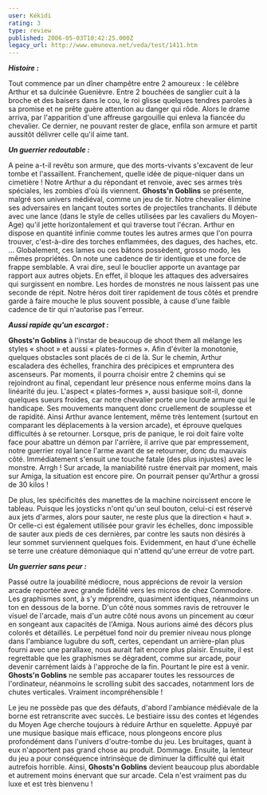 ```yaml
---
user: Kékidi
rating: 3
type: review
published: 2006-05-03T10:42:25.000Z
legacy_url: http://www.emunova.net/veda/test/1411.htm
---
```

_**Histoire :**_  

  

Tout commence par un dîner champêtre entre 2 amoureux : le célèbre Arthur et sa dulcinée Guenièvre. Entre 2 bouchées de sanglier cuit à la broche et des baisers dans le cou, le roi glisse quelques tendres paroles à sa promise et ne prête guère attention au danger qui rôde. Alors le drame arriva, par l'apparition d'une affreuse gargouille qui enleva la fiancée du chevalier. Ce dernier, ne pouvant rester de glace, enfila son armure et partit aussitôt délivrer celle qu'il aime tant.  

  

_**Un guerrier redoutable :**_  

  

A peine a-t-il revêtu son armure, que des morts-vivants s'excavent de leur tombe et l'assaillent. Franchement, quelle idée de pique-niquer dans un cimetière ! Notre Arthur a du répondant et renvoie, avec ses armes très spéciales, les zombies d'où ils viennent. **Ghosts'n Goblins** se présente, malgré son univers médiéval, comme un jeu de tir. Notre chevalier élimine ses adversaires en lançant toutes sortes de projectiles tranchants. Il débute avec une lance (dans le style de celles utilisées par les cavaliers du Moyen-Age) qu'il jette horizontalement et qui traverse tout l'écran. Arthur en dispose en quantité infinie comme toutes les autres armes que l'on pourra trouver, c'est-à-dire des torches enflammées, des dagues, des haches, etc. ... Globalement, ces lames ou ces bâtons possèdent, grosso modo, les mêmes propriétés. On note une cadence de tir identique et une force de frappe semblable. A vrai dire, seul le bouclier apporte un avantage par rapport aux autres objets. En effet, il bloque les attaques des adversaires qui surgissent en nombre. Les hordes de monstres ne nous laissent pas une seconde de répit. Notre héros doit tirer rapidement de tous côtés et prendre garde à faire mouche le plus souvent possible, à cause d'une faible cadence de tir qui n'autorise pas l'erreur.  

  

_**Aussi rapide qu'un escargot :**_  

  

**Ghosts'n Goblins** à l'instar de beaucoup de shoot them all mélange les styles « shoot » et aussi « plates-formes ». Afin d'éviter la monotonie, quelques obstacles sont placés de ci de là. Sur le chemin, Arthur escaladera des échelles, franchira des précipices et empruntera des ascenseurs. Par moments, il pourra choisir entre 2 chemins qui se rejoindront au final, cependant leur présence nous enferme moins dans la linéarité du jeu. L'aspect « plates-formes », aussi basique soit-il, donne quelques sueurs froides, car notre chevalier porte une lourde armure qui le handicape. Ses mouvements manquent donc cruellement de souplesse et de rapidité. Ainsi Arthur avance lentement, même très lentement (surtout en comparant les déplacements à la version arcade), et éprouve quelques difficultés à se retourner. Lorsque, pris de panique, le roi doit faire volte face pour abattre un démon par l'arrière, il arrive que par empressement, notre guerrier royal lance l'arme avant de se retourner, donc du mauvais côté. Immédiatement s'ensuit une touche fatale (des plus injustes) avec le monstre. Arrgh ! Sur arcade, la maniabilité rustre énervait par moment, mais sur Amiga, la situation est encore pire. On pourrait penser qu'Arthur a grossi de 30 kilos !  

  

De plus, les spécificités des manettes de la machine noircissent encore le tableau. Puisque les joysticks n'ont qu'un seul bouton, celui-ci est réservé aux jets d'armes, alors pour sauter, ne reste plus que la direction « haut ». Or celle-ci est également utilisée pour gravir les échelles, donc impossible de sauter aux pieds de ces dernières, par contre les sauts non désirés à leur sommet surviennent quelques fois. Evidemment, en haut d'une échelle se terre une créature démoniaque qui n'attend qu'une erreur de votre part.  

  

_**Un guerrier sans peur :**_  

  

Passé outre la jouabilité médiocre, nous apprécions de revoir la version arcade reportée avec grande fidélité vers les micros de chez Commodore. Les graphismes sont, à s'y méprendre, quasiment identiques, néanmoins un ton en dessous de la borne. D'un côté nous sommes ravis de retrouver le visuel de l'arcade, mais d'un autre côté nous avons un pincement au cœur en songeant aux capacités de l'Amiga. Nous aurions aimé des décors plus colorés et détaillés. Le perpétuel fond noir du premier niveau nous plonge dans l'ambiance lugubre du soft, certes, cependant un arrière-plan plus fourni avec une parallaxe, nous aurait fait encore plus plaisir. Ensuite, il est regrettable que les graphismes se dégradent, comme sur arcade, pour devenir carrément laids à l'approche de la fin. Pourtant le pire est à venir. **Ghosts'n Goblins** ne semble pas accaparer toutes les ressources de l'ordinateur, néanmoins le scrolling subit des saccades, notamment lors de chutes verticales. Vraiment incompréhensible !  

  

Le jeu ne possède pas que des défauts, d'abord l'ambiance médiévale de la borne est retranscrite avec succès. Le bestiaire issu des contes et légendes du Moyen Age cherche toujours à réduire Arthur en squelette. Appuyé par une musique basique mais efficace, nous plongeons encore plus profondément dans l'univers d'outre-tombe du jeu. Les bruitages, quant à eux n'apportent pas grand chose au produit. Dommage. Ensuite, la lenteur du jeu a pour conséquence intrinsèque de diminuer la difficulté qui était autrefois horrible. Ainsi, **Ghosts'n Goblins** devient beaucoup plus abordable et autrement moins énervant que sur arcade. Cela n'est vraiment pas du luxe et est très bienvenu !